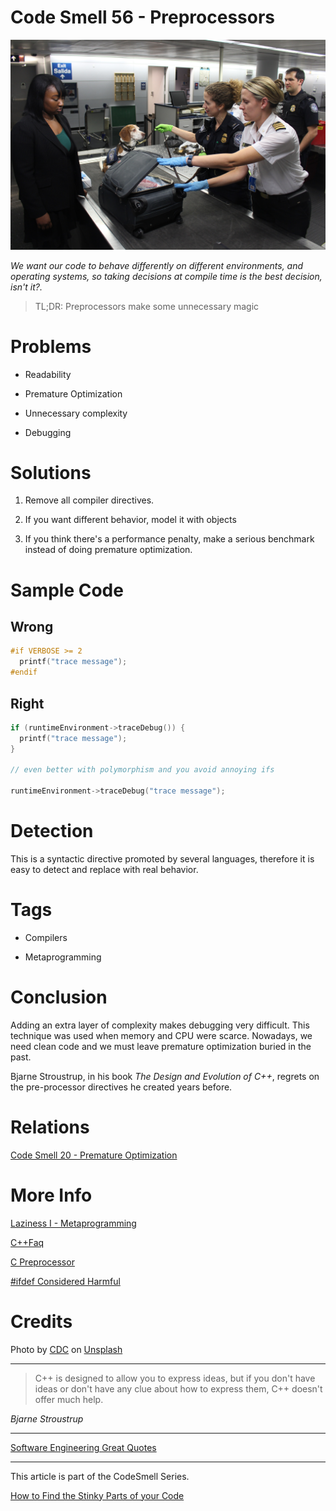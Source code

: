 # Code Smell 56 - Preprocessors

![Code Smell 56 - Preprocessors](Code%20Smell%2056%20-%20Preprocessors.jpg)

*We want our code to behave differently on different environments, and operating systems, so taking decisions at compile time is the best decision, isn't it?.*

> TL;DR: Preprocessors make some unnecessary magic

# Problems

- Readability

- Premature Optimization
 
- Unnecessary complexity

- Debugging

# Solutions

1. Remove all compiler directives.

2. If you want different behavior, model it with objects

3. If you think there's a performance penalty, make a serious benchmark instead of doing premature optimization.

# Sample Code

## Wrong

[Gist Url]: # (https://gist.github.com/mcsee/b9945cd67cc06de97cffe8edb114862c)

```c
#if VERBOSE >= 2
  printf("trace message");
#endif
```

## Right

[Gist Url]: # (https://gist.github.com/mcsee/717c0b451c159315180c56fb0849419c)

```c
if (runtimeEnvironment->traceDebug()) {
  printf("trace message");
}

// even better with polymorphism and you avoid annoying ifs

runtimeEnvironment->traceDebug("trace message");
```

# Detection

This is a syntactic directive promoted by several languages, therefore it is easy to detect and replace with real behavior.

# Tags

- Compilers

- Metaprogramming

# Conclusion

Adding an extra layer of complexity makes debugging very difficult. This technique was used when memory and CPU were scarce. Nowadays, we need clean code and we must leave premature optimization buried in the past.

Bjarne Stroustrup, in his book *The Design and Evolution of C++*, regrets on the pre-processor directives he created years before.
 
# Relations

[Code Smell 20 - Premature Optimization](https://github.com/mcsee/Software-Design-Articles/tree/main/Articles/Code%20Smells/Code%20Smell%2020%20-%20Premature%20Optimization/readme.md)

# More Info

[Laziness I - Metaprogramming](https://github.com/mcsee/Software-Design-Articles/tree/main/Articles/Theory/Laziness%20I%20-%20Metaprogramming/readme.md)
 
[C++Faq](http://www.parashift.com/c++-faq-lite/newbie.html#faq-29.8)

[C Preprocessor](https://en.wikipedia.org/wiki/C_preprocessor)

[#ifdef Considered Harmful](https://www.usenix.org/legacy/publications/library/proceedings/sa92/spencer.pdf)

# Credits

<span>Photo by [CDC](https://unsplash.com/@cdc) on [Unsplash](https://unsplash.com/s/photos/customs)</span>

* * *

> C++ is designed to allow you to express ideas, but if you don't have ideas or don't have any clue about how to express them, C++ doesn't offer much help.

_Bjarne Stroustrup_
  
* * *
 
[Software Engineering Great Quotes](https://github.com/mcsee/Software-Design-Articles/tree/main/Articles/Quotes/Software%20Engineering%20Great%20Quotes/readme.md)

* * *

This article is part of the CodeSmell Series.

[How to Find the Stinky Parts of your Code](https://github.com/mcsee/Software-Design-Articles/tree/main/Articles/Code%20Smells/How%20to%20Find%20the%20Stinky%20parts%20of%20your%20Code/readme.md)